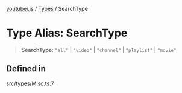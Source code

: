 [youtubei.js](../../../README.md) / [Types](../README.md) / SearchType

# Type Alias: SearchType

> **SearchType**: `"all"` \| `"video"` \| `"channel"` \| `"playlist"` \| `"movie"`

## Defined in

[src/types/Misc.ts:7](https://github.com/LuanRT/YouTube.js/blob/eb21af33db708f0355f4fb15881f5d4fabc7b06c/src/types/Misc.ts#L7)
